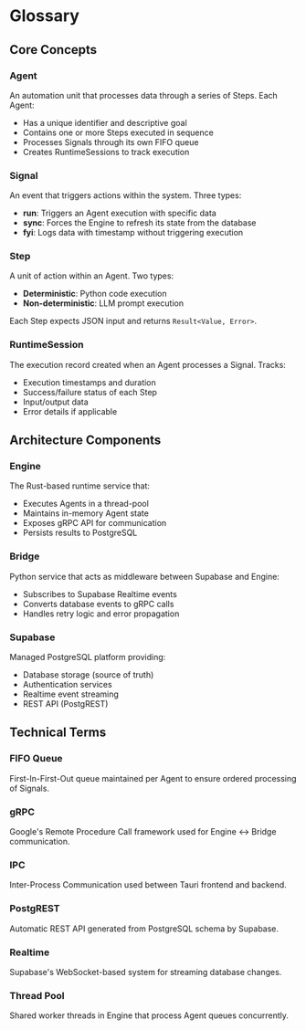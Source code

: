 # Glossary

## Core Concepts

### Agent
An automation unit that processes data through a series of Steps. Each Agent:
- Has a unique identifier and descriptive goal
- Contains one or more Steps executed in sequence
- Processes Signals through its own FIFO queue
- Creates RuntimeSessions to track execution

### Signal
An event that triggers actions within the system. Three types:
- **run**: Triggers an Agent execution with specific data
- **sync**: Forces the Engine to refresh its state from the database
- **fyi**: Logs data with timestamp without triggering execution

### Step
A unit of action within an Agent. Two types:
- **Deterministic**: Python code execution
- **Non-deterministic**: LLM prompt execution

Each Step expects JSON input and returns `Result<Value, Error>`.

### RuntimeSession
The execution record created when an Agent processes a Signal. Tracks:
- Execution timestamps and duration
- Success/failure status of each Step
- Input/output data
- Error details if applicable

## Architecture Components

### Engine
The Rust-based runtime service that:
- Executes Agents in a thread-pool
- Maintains in-memory Agent state
- Exposes gRPC API for communication
- Persists results to PostgreSQL

### Bridge
Python service that acts as middleware between Supabase and Engine:
- Subscribes to Supabase Realtime events
- Converts database events to gRPC calls
- Handles retry logic and error propagation

### Supabase
Managed PostgreSQL platform providing:
- Database storage (source of truth)
- Authentication services
- Realtime event streaming
- REST API (PostgREST)

## Technical Terms

### FIFO Queue
First-In-First-Out queue maintained per Agent to ensure ordered processing of Signals.

### gRPC
Google's Remote Procedure Call framework used for Engine ↔ Bridge communication.

### IPC
Inter-Process Communication used between Tauri frontend and backend.

### PostgREST
Automatic REST API generated from PostgreSQL schema by Supabase.

### Realtime
Supabase's WebSocket-based system for streaming database changes.

### Thread Pool
Shared worker threads in Engine that process Agent queues concurrently.
